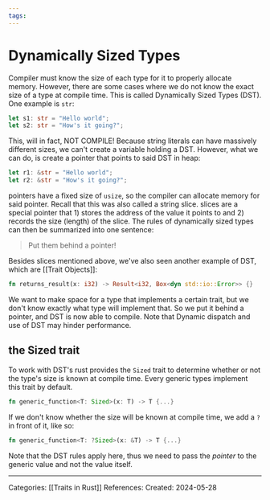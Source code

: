 ```yaml
---
tags:
---
```

# Dynamically Sized Types
Compiler must know the size of each type for it to properly allocate memory. However, there are some cases where we do not know the exact size of a type at compile time. This is called Dynamically Sized Types (DST). One example is `str`:

```rust
let s1: str = "Hello world";
let s2: str = "How's it going?";
```
This, will in fact, NOT COMPILE! Because string literals can have massively different sizes, we can't create a variable holding a DST. However, what we can do, is create a pointer that points to said DST in heap:
``` rust
let r1: &str = "Hello world";
let r2: &str = "How's it going?";
```
pointers have a fixed size of `usize`, so the compiler can allocate memory for said pointer. Recall that this was also called a string slice. slices are a special pointer that 1) stores the address of the value it points to and 2) records the size (length) of the slice. The rules of dynamically sized types can then be summarized into one sentence:

> Put them behind a pointer!

Besides slices mentioned above, we've also seen another example of DST, which are [[Trait Objects]]:
``` rust
fn returns_result(x: i32) -> Result<i32, Box<dyn std::io::Error>> {}
```
We want to make space for a type that implements a certain trait, but we don't know exactly what type will implement that. So we put it behind a pointer, and DST is now able to compile. Note that Dynamic dispatch and use of DST may hinder performance.

## the Sized trait

To work with DST's rust provides the `Sized` trait to determine whether or not the type's size is known at compile time. Every generic types implement this trait by default.
```rust
fn generic_function<T: Sized>(x: T) -> T {...}
```
If we don't know whether the size will be known at compile time, we add a `?` in front of it, like so:
```rust
fn generic_function<T: ?Sized>(x: &T) -> T {...}
```
Note that the DST rules apply here, thus we need to pass the _pointer_ to the generic value and not the value itself.

---
Categories: [[Traits in Rust]]
References:
Created: 2024-05-28
